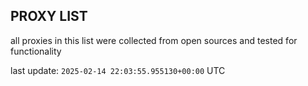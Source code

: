 ## PROXY LIST

all proxies in this list were collected from open sources and tested for functionality

last update: `2025-02-14 22:03:55.955130+00:00` UTC
